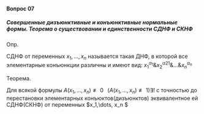#### Вопрос 07

##### Совершенные дизъюнктивные и конъюнктивные нормальные формы. Теорема о существовании и единственности СДНФ и СКНФ

Опр.

СДНФ от переменных $x_1,\dots,x_n$ называется такая ДНФ, в которой все элементарные конъюнкции различны и имеют вид: $x_1^{\alpha_1}\&x_2^{\alpha21}\&\dots\&x_n^{\alpha_n}$

Теорема.

Для всякой формулы $A(x_1,\dots, x_n)\not\equiv 0\;\;\;(A(x_1,\dots, x_n)\not\equiv 1)\exists!$ с точностью до перестановки элементарных конъюктов(дизъюнктов) эквивалентное ей СДНФ(СКНФ) от переменных $x_1,\dots, x_n $